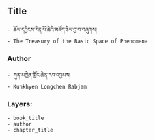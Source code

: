 ## Title
	- ཆོས་དབྱིངས་རིན་པོ་ཆེའི་མཛོད་ཅེས་བྱ་བ་བཞུགས།
	- The Treasury of the Basic Space of Phenomena

### Author
	- ཀུན་མཁྱེན་ཀློང་ཆེན་རབ་འབྱམས།
	- Kunkhyen Longchen Rabjam

### Layers:
	- book_title
	- author
	- chapter_title
